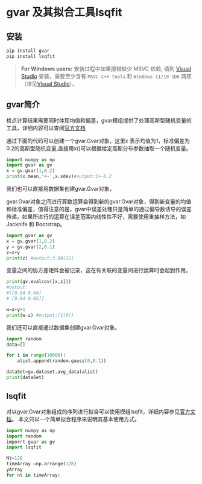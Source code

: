 # gvar 及其拟合工具lsqfit

## 安装
``` bash
pip install gvar
pip install lsqfit
```
> **For Windows users:** 安装过程中如果报错缺少 MSVC 依赖, 请到 [Visual Studio](https://visualstudio.microsoft.com/) 安装，需要至少含有 ```MSVC C++ tools``` 和 ```Windows 11/10 SDK``` 两项（详见[Visual Studio](./Windows.md)）。

## gvar简介

格点计算结果需要同时体现均值和偏差，gvar模组提供了处理高斯型随机变量的工具，详细内容可以查阅[官方文档](https://gvar.readthedocs.io/en/latest)

通过下面的代码可以创建一个gvar.Gvar对象，这里x 表示均值为1，标准偏差为0.2的高斯型随机变量,直接用x()可以根据给定高斯分布参数抽取一个随机变量。
```python
import numpy as np
import gvar as gv
x = gv.gvar(1,0.2)
print(x.mean,'+-',x.sdev)#output:1+-0.2
```
我们也可以直接用数据集创建gvar.Gvar对象，


gvar.Gvar对象之间进行算数运算会得到新的gvar.Gvar对象，得到新变量的均值和标准偏差，值得注意的是，gvar中误差处理只是简单的通过偏导数诱导的误差传递，如果所进行的运算在误差范围内线性性不好，需要使用重抽样方法，如Jacknife 和 Bootstrap。
```python
import gvar as gv
x = gv.gvar(1,0.2)
y = gv.gvar(2,0.1)
z=x+y
print(z) #output:3.00(22)
```

变量之间的协方差矩阵会被记录，这在有关联的变量间进行运算时会起到作用。
```python
print(gv.evalcov([x,z]))
#output:
#[[0.04 0.04]
# [0.04 0.05]]

w=x+y+1
print(w-z) #output:(1(0))
```

我们还可以直接通过数据集创建gvar.Gvar对象。
```python
import random
data=[]

for i in range(10000):
    alist.append(random.gauss(0,0.1))

dataSet=gv.dataset.avg_data(alist)
print(dataSet)
```
## lsqfit
对以gvar.Gvar对象组成的序列进行拟合可以使用模组lsqfit，详细内容参见[官方文档](https://lsqfit.readthedocs.io/en/latest/)。
本文只以一个简单拟合程序来说明其基本使用方式。


```python
import numpy as np
import random
imporrt gvar as gv
import lsqfit

Nt=128
timeArray =np.arrange(128)
yArray
for nt in timeArray:
  
  

```






